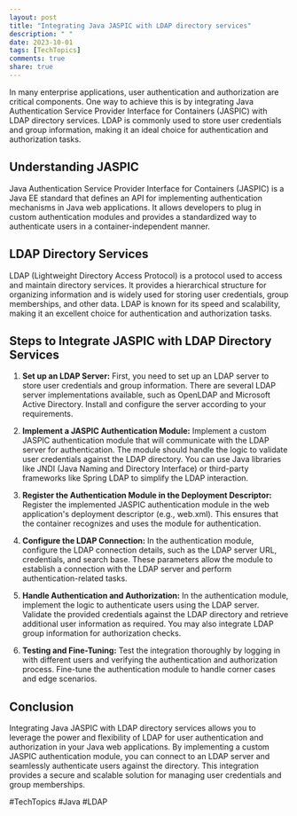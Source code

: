 ```yaml
---
layout: post
title: "Integrating Java JASPIC with LDAP directory services"
description: " "
date: 2023-10-01
tags: [TechTopics]
comments: true
share: true
---
```


In many enterprise applications, user authentication and authorization are critical components. One way to achieve this is by integrating Java Authentication Service Provider Interface for Containers (JASPIC) with LDAP directory services. LDAP is commonly used to store user credentials and group information, making it an ideal choice for authentication and authorization tasks.

## Understanding JASPIC

Java Authentication Service Provider Interface for Containers (JASPIC) is a Java EE standard that defines an API for implementing authentication mechanisms in Java web applications. It allows developers to plug in custom authentication modules and provides a standardized way to authenticate users in a container-independent manner.

## LDAP Directory Services

LDAP (Lightweight Directory Access Protocol) is a protocol used to access and maintain directory services. It provides a hierarchical structure for organizing information and is widely used for storing user credentials, group memberships, and other data. LDAP is known for its speed and scalability, making it an excellent choice for authentication and authorization tasks.

## Steps to Integrate JASPIC with LDAP Directory Services

1. **Set up an LDAP Server:** First, you need to set up an LDAP server to store user credentials and group information. There are several LDAP server implementations available, such as OpenLDAP and Microsoft Active Directory. Install and configure the server according to your requirements.

2. **Implement a JASPIC Authentication Module:** Implement a custom JASPIC authentication module that will communicate with the LDAP server for authentication. The module should handle the logic to validate user credentials against the LDAP directory. You can use Java libraries like JNDI (Java Naming and Directory Interface) or third-party frameworks like Spring LDAP to simplify the LDAP interaction.

3. **Register the Authentication Module in the Deployment Descriptor:** Register the implemented JASPIC authentication module in the web application's deployment descriptor (e.g., web.xml). This ensures that the container recognizes and uses the module for authentication.

4. **Configure the LDAP Connection:** In the authentication module, configure the LDAP connection details, such as the LDAP server URL, credentials, and search base. These parameters allow the module to establish a connection with the LDAP server and perform authentication-related tasks.

5. **Handle Authentication and Authorization:** In the authentication module, implement the logic to authenticate users using the LDAP server. Validate the provided credentials against the LDAP directory and retrieve additional user information as required. You may also integrate LDAP group information for authorization checks.

6. **Testing and Fine-Tuning:** Test the integration thoroughly by logging in with different users and verifying the authentication and authorization process. Fine-tune the authentication module to handle corner cases and edge scenarios.

## Conclusion

Integrating Java JASPIC with LDAP directory services allows you to leverage the power and flexibility of LDAP for user authentication and authorization in your Java web applications. By implementing a custom JASPIC authentication module, you can connect to an LDAP server and seamlessly authenticate users against the directory. This integration provides a secure and scalable solution for managing user credentials and group memberships. 

#TechTopics #Java #LDAP